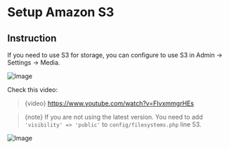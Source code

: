 # Setup Amazon S3   

## Instruction

If you need to use S3 for storage, you can configure to use S3 in Admin -> Settings -> Media.

![Image](https://live.staticflickr.com/65535/51702131810_6a1ffb1928_b.jpg)

Check this video:

> {video} https://www.youtube.com/watch?v=FIvxmmgrHEs


> {note} If you are not using the latest version. You need to add `'visibility' => 'public'` to `config/filesystems.php` line 53.

![Image](https://live.staticflickr.com/65535/51709709953_f09b09f7ec_b.jpg)
